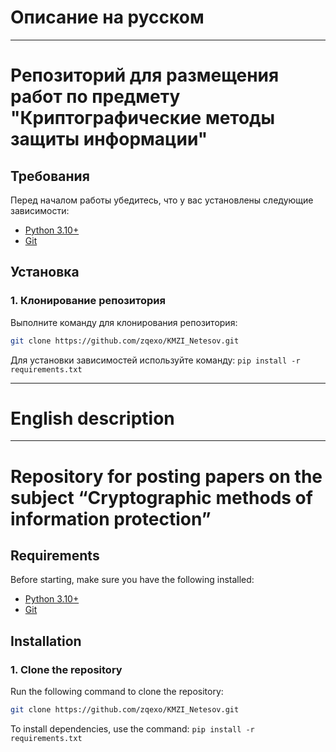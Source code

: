 # Описание на русском

_____________________________________________________

# Репозиторий для размещения работ по предмету "Криптографические методы защиты информации"

## Требования
Перед началом работы убедитесь, что у вас установлены следующие зависимости:
- [Python 3.10+](https://www.python.org/downloads/)
- [Git](https://git-scm.com/downloads)

## Установка
### 1. Клонирование репозитория
Выполните команду для клонирования репозитория:
```bash
git clone https://github.com/zqexo/KMZI_Netesov.git
```
Для установки зависимостей используйте команду:
```pip install -r requirements.txt```
_____________________________________________________

# English description

_____________________________________________________

# Repository for posting papers on the subject “Cryptographic methods of information protection”

## Requirements
Before starting, make sure you have the following installed:
- [Python 3.10+](https://www.python.org/downloads/)
- [Git](https://git-scm.com/downloads)

## Installation
### 1. Clone the repository
Run the following command to clone the repository:
```bash
git clone https://github.com/zqexo/KMZI_Netesov.git
```
To install dependencies, use the command:
```pip install -r requirements.txt```
